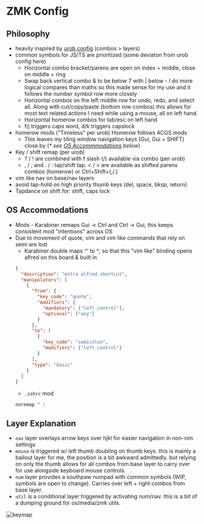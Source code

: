 # ZMK Config

## Philosophy

- heavily inspired by [urob config](https://github.com/urob/zmk-config) (combos > layers)
- common symbols for JS/TS are prioritized (some deviaton from urob config here)
  - Horizontal combo bracket/parens are open on index + middle, close on middle + ring
  - Swap back vertical combo & to be below 7 with | below - I do more logical compares than maths so this made sense for my use and it follows the number symbol row more closely
  - Horizontal combos on the left middle row for undo, redo, and select all. Along with cut/copy/paste (bottom row combos) this allows for most text related actions I need while using a mouse, all on left hand.
  - Horizontal homerow combos for tab/esc on left hand
  - f/j triggers caps word, d/k triggers capslock
- homerow mods ("Timeless" per urob) Homerow follows ACGS mods
  - This leaves my tiling window navigation keys (Gui, Gui + SHIFT) close by (_\* see [OS Accommmodations](#os-accommodations) below_)
- Key / shift remap (per urob)
  - ? / ! are combined with f slash (/) available via combo (per urob)
  - , / ; and . / : tap/shift tap. < / > are available as shifted parens combos (homerow) or Ctrl+Shift+(,/.)
- vim like nav on base/nav layers
- avoid tap-hold on high priority thumb keys (del, space, bksp, return)
- Tapdance on shift for: shift, caps lock

## OS Accommodations

- Mods - Karabiner remaps Gui -> Ctrl and Ctrl -> Gui, this keeps consistent mod "intentions" across OS
- Due to movement of quote, vim and vim like commands that rely on semi are lost
  - Karabiner double maps ^' to ^; so that this "vim like" binding opens alfred on this board & built in
  ```json
  {
    "description": "extra alfred shortcut",
    "manipulators": [
      {
        "from": {
          "key_code": "quote",
          "modifiers": {
            "mandatory": ["left_control"],
            "optional": ["any"]
          }
        },
        "to": [
          {
            "key_code": "semicolon",
            "modifiers": ["left_control"]
          }
        ],
        "type": "basic"
      }
    ]
  }
  ```
  - `.zshrc` mod
  ```zshrc
  noremap " :
  ```

## Layer Explanation

- `nav` layer overlays arrow keys over hjkl for easier navigation in non-vim settings
- `mouse` is triggered w/ left thumb doubling on thumb keys. this is mainly a bailout layer for me, the position is a bit awkward admittedly. but relying on only the thumb allows for all combos from base layer to carry over for use alongside keyboard mouse controls.
- `num` layer provides a southpaw numpad with common symbols (WIP, symbols are open to change). Carries over left + right combos from base layer.
- `util` is a conditional layer triggered by activating num/nav. this is a bit of a dumping ground for os/media/zmk utils.

![keymap](/draw/lily58.svg)
